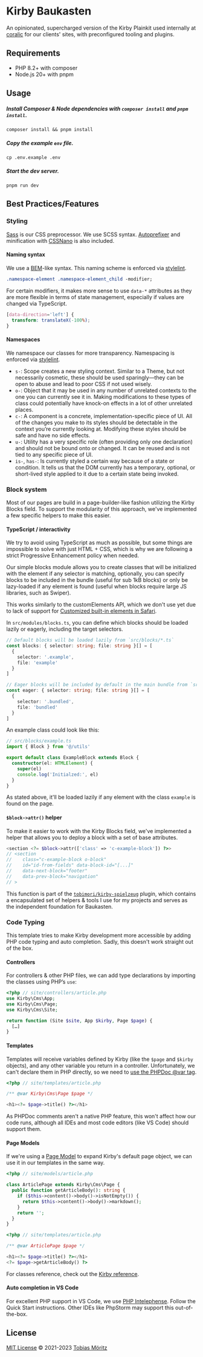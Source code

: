 # Kirby Baukasten

An opinionated, supercharged version of the Kirby Plainkit used internally at
[coralic](https://coralic.com) for our clients' sites, with preconfigured tooling
and plugins.

## Requirements
- PHP 8.2+ with composer
- Node.js 20+ with pnpm

## Usage

##### Install Composer & Node dependencies with `composer install` and `pnpm install`.

```
composer install && pnpm install
```

##### Copy the example `env` file.

```
cp .env.example .env
```

##### Start the dev server.

```
pnpm run dev
```

## Best Practices/Features

### Styling

[Sass](https://sass-lang.com/dart-sass) is our CSS preprocessor. We use SCSS syntax. [Autoprefixer](https://github.com/postcss/autoprefixer) and minification with [CSSNano](https://github.com/cssnano/cssnano) is also included.

#### Naming syntax

We use a [BEM](https://github.com/bem)-like syntax. This naming scheme is enforced via [stylelint](https://stylelint.io/).

```css
.namespace-element .namespace-element_child -modifier;
```

For certain modifiers, it makes more sense to use `data-*` attributes as they are more flexible in terms of state management, especially if values are changed via TypeScript.

```css
[data-direction='left'] {
  transform: translateX(-100%);
}
```

#### Namespaces

We namespace our classes for more transparency. Namespacing is enforced via [stylelint](https://stylelint.io/).

- `s-`: Scope creates a new styling context. Similar to a Theme, but not necessarily cosmetic, these should be used sparingly—they can be open to abuse and lead to poor CSS if not used wisely.
- `o-`: Object that it may be used in any number of unrelated contexts to the one you can currently see it in. Making modifications to these types of class could potentially have knock-on effects in a lot of other unrelated places.
- `c-`: A component is a concrete, implementation-specific piece of UI. All of the changes you make to its styles should be detectable in the context you’re currently looking at. Modifying these styles should be safe and have no side effects.
- `u-`: Utility has a very specific role (often providing only one declaration) and should not be bound onto or changed. It can be reused and is not tied to any specific piece of UI.
- `is-`, `has-`: Is currently styled a certain way because of a state or condition. It tells us that the DOM currently has a temporary, optional, or short-lived style applied to it due to a certain state being invoked.

### Block system

Most of our pages are build in a page-builder-like fashion utilizing the Kirby Blocks field. To support the modularity of this approach, we've implemented a few specific helpers to make this easier.

#### TypeScript / interactivity

We try to avoid using TypeScript as much as possible, but some things are impossible to solve with just HTML + CSS, which is why we are following a strict Progressive Enhancement policy when needed.

Our simple blocks module allows you to create classes that will be initialized with the element if any selector is matching, optionally, you can specify blocks to be included in the bundle (useful for sub 1kB blocks) or only be lazy-loaded if any element is found (useful when blocks require large JS libraries, such as Swiper).

This works similarly to the customElements API, which we don't use yet due to lack of support for [Customized built-in elements in Safari](https://bugs.webkit.org/show_bug.cgi?id=182671).

In `src/modules/blocks.ts`, you can define which blocks should be loaded lazily or eagerly, including the target selectors.

```ts
// Default blocks will be loaded lazily from `src/blocks/*.ts`
const blocks: { selector: string; file: string }[] = [
  {
    selector: '.example',
    file: 'example'
  }
]

// Eager blocks will be included by default in the main bundle from `src/blocks/eager/*.ts`
const eager: { selector: string; file: string }[] = [
  {
    selector: '.bundled',
    file: 'bundled'
  }
]
```

An example class could look like this:

```ts
// src/blocks/example.ts
import { Block } from '@/utils'

export default class ExampleBlock extends Block {
  constructor(el: HTMLElement) {
    super(el)
    console.log('Initialzed:', el)
  }
}
```

As stated above, it'll be loaded lazily if any element with the class `example` is found on the page.

#### `$block->attr()` helper

To make it easier to work with the Kirby Blocks field, we've implemented a helper that allows you to deploy a block with a set of base attributes.

```php
<section <?= $block->attr(['class' => 'c-example-block']) ?>>
// <section
//    class="c-example-block o-block"
//    id="id-from-fields" data-block-id="[...]"
//    data-next-block="footer"
//    data-prev-block="navigation"
// >
```

This function is part of the [`tobimori/kirby-spielzeug`](https://github.com/tobimori/kirby-spielzeug) plugin, which contains a encapsulated set of helpers & tools I use for my projects and serves as the independent foundation for Baukasten.

### Code Typing

This template tries to make Kirby development more accessible by adding PHP code
typing and auto completion. Sadly, this doesn't work straight out of the box.

#### Controllers

For controllers & other PHP files, we can add type declarations by importing the classes using
PHP’s `use`:

```php
<?php // site/controllers/article.php
use Kirby\Cms\App;
use Kirby\Cms\Page;
use Kirby\Cms\Site;

return function (Site $site, App $kirby, Page $page) {
  […]
}
```

#### Templates

Templates will receive variables defined by Kirby (like the `$page` and `$kirby`
objects), and any other variable you return in a controller. Unfortunately, we can't
declare them in PHP directly, so we need to
[use the PHPDoc @var tag](https://github.com/php-fig/fig-standards/blob/2668020622d9d9eaf11d403bc1d26664dfc3ef8e/proposed/phpdoc-tags.md#517-var).

```php
<?php // site/templates/article.php

/** @var Kirby\Cms\Page $page */

<h1><?= $page->title() ?></h1>
```

As PHPDoc comments aren't a native PHP feature, this won't affect how our code
runs, although all IDEs and most code editors (like VS Code) should support
them.

#### Page Models

If we're using a
[Page Model](https://getkirby.com/docs/guide/templates/page-models) to expand
Kirby's default page object, we can use it in our templates in the same way.

```php
<?php // site/models/article.php

class ArticlePage extends Kirby\Cms\Page {
  public function getArticleBody(): string {
    if ($this->content()->body()->isNotEmpty()) {
      return $this->content()->body()->markdown();
    }
    return '';
  }
}
```

```php
<?php // site/templates/article.php

/** @var ArticlePage $page */

<h1><?= $page->title() ?></h1>
<?= $page->getArticleBody() ?>
```

For classes reference, check out the
[Kirby reference](https://getkirby.com/docs/reference/objects).

#### Auto completion in VS Code

For excellent PHP support in VS Code, we use
[PHP Intelephense](https://marketplace.visualstudio.com/items?itemName=bmewburn.vscode-intelephense-client).
Follow the Quick Start instructions. Other IDEs like PhpStorm may support this
out-of-the-box.

## License

[MIT License](./LICENSE) © 2021-2023 [Tobias Möritz](https://github.com/tobimori)
